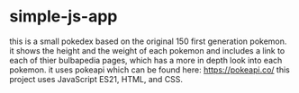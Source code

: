 # simple-js-app
 this is a small pokedex based on the original 150 first generation pokemon. it shows the height and the weight of each pokemon and includes a link to each
 of thier bulbapedia pages, which has a more in depth look into each pokemon.
 it uses pokeapi which can be found here: https://pokeapi.co/
 this project uses JavaScript ES21, HTML, and CSS.
